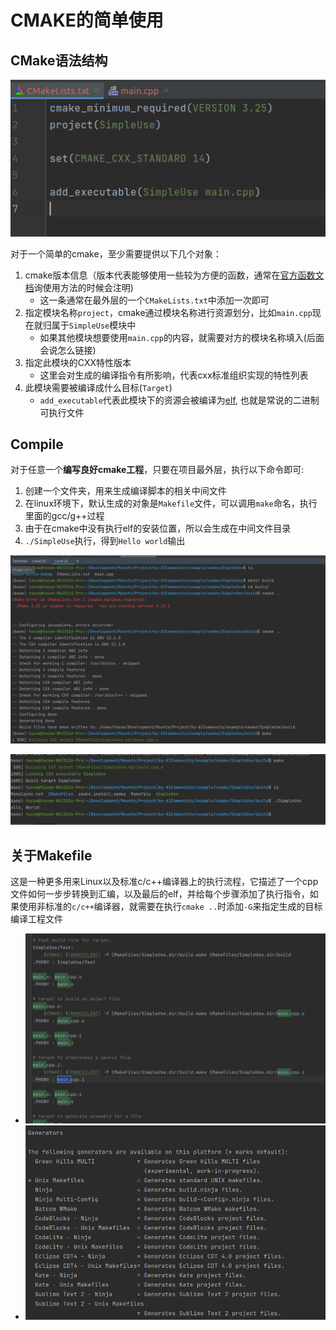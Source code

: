 # CMAKE的简单使用



## CMake语法结构

![image-20230219125133339](./assets/image-20230219125133339.png)

对于一个简单的cmake，至少需要提供以下几个对象：

1. cmake版本信息（版本代表能够使用一些较为方便的函数，通常在[官方函数文档](https://cmake.org/cmake/help/latest/index.html)询使用方法的时候会注明)
   - 这一条通常在最外层的一个`CMakeLists.txt`中添加一次即可
2. 指定模块名称`project`，cmake通过模块名称进行资源划分，比如`main.cpp`现在就归属于`SimpleUse`模块中
   - 如果其他模块想要使用`main.cpp`的内容，就需要对方的模块名称填入(后面会说怎么链接)
3. 指定此模块的CXX特性版本
   - 这里会对生成的编译指令有所影响，代表cxx标准组织实现的特性列表
4. 此模块需要被编译成什么目标(`Target`)
   - `add_executable`代表此模块下的资源会被编译为[elf](https://zhuanlan.zhihu.com/p/286088470), 也就是常说的二进制可执行文件



## Compile

对于任意一个**编写良好cmake工程**，只要在项目最外层，执行以下命令即可:

1. 创建一个文件夹，用来生成编译脚本的相关中间文件
2. 在linux环境下，默认生成的对象是`Makefile`文件，可以调用`make`命名，执行里面的gcc/g++过程
3. 由于在cmake中没有执行elf的安装位置，所以会生成在中间文件目录
4. `./SimpleUse`执行，得到`Hello world`输出

![image-20230219131301409](./assets/image-20230219131301409.png)

![image-20230219131317138](./assets/image-20230219131317138.png)



## 关于Makefile

这是一种更多用来Linux以及标准c/c++编译器上的执行流程，它描述了一个cpp文件如何一步步转换到汇编，以及最后的elf，并给每个步骤添加了执行指令，如果使用非标准的`c/c++`编译器，就需要在执行`cmake ..`时添加`-G`来指定生成的目标编译工程文件

- ![image-20230219133532621](./assets/image-20230219133532621.png)
- ![image-20230219133921345](./assets/image-20230219133921345.png)

